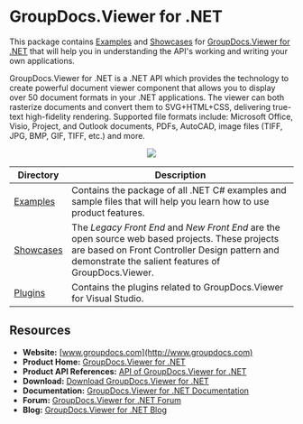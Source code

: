 # GroupDocs.Viewer for .NET

This package contains [Examples](https://github.com/groupdocsviewer/GroupDocs.Viewer-for-.NET/tree/master/Examples) and  [Showcases](https://github.com/groupdocsviewer/GroupDocs_Viewer_NET/tree/master/Showcases) for [GroupDocs.Viewer for .NET](https://www.groupdocs.com/products/viewer/net) that will help you in understanding the API's working and writing your own applications.

GroupDocs.Viewer for .NET is a .NET API which provides the technology to create powerful document viewer component that allows you to display over 50 document formats in your .NET applications. The viewer can both rasterize documents and convert them to SVG+HTML+CSS, delivering true-text high-fidelity rendering. Supported file formats include: Microsoft Office, Visio, Project, and Outlook documents, PDFs, AutoCAD, image files (TIFF, JPG, BMP, GIF, TIFF, etc.) and more.

<p align="center">

  <a title="Download complete GroupDocs.Viewer for .NET source code" href="https://github.com/groupdocsviewer/GroupDocs_Viewer_NET/archive/master.zip">
	<img src="https://raw.github.com/AsposeExamples/java-examples-dashboard/master/images/downloadZip-Button-Large.png" />
  </a>
</p>

Directory | Description
--------- | -----------
[Examples](https://github.com/groupdocsviewer/GroupDocs.Viewer-for-.NET/tree/master/Examples)  | Contains the package of all .NET C# examples and sample files that will help you learn how to use product features. 
[Showcases](https://github.com/groupdocsviewer/GroupDocs.Viewer-for-.NET/tree/master/Showcases)  | The *Legacy Front End* and *New Front End* are the open source web based projects. These projects are based on Front Controller Design pattern and demonstrate the salient features of GroupDocs.Viewer. 
[Plugins](https://github.com/groupdocs-viewer/GroupDocs.Viewer-for-.NET/tree/master/Plugins/GroupDocs_Viewer_VSPlugin)  | Contains the plugins related to GroupDocs.Viewer for Visual Studio.
## Resources

+ **Website:** [www.groupdocs.com](http://www.groupdocs.com)
+ **Product Home:** [GroupDocs.Viewer for .NET](https://www.groupdocs.com/products/viewer/net)
+ **Product API References:** [API of GroupDocs.Viewer for .NET](https://apireference.groupdocs.com/net/viewer)
+ **Download:** [Download GroupDocs.Viewer for .NET](http://downloads.groupdocs.com/viewer/net)
+ **Documentation:** [GroupDocs.Viewer for .NET Documentation](https://docs.groupdocs.com/display/viewernet/Home)
+ **Forum:** [GroupDocs.Viewer for .NET Forum](https://forum.groupdocs.com/c/viewer)
+ **Blog:** [GroupDocs.Viewer for .NET Blog](https://blog.groupdocs.com/category/groupdocs-viewer-product-family/)

